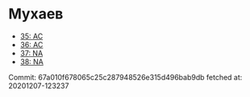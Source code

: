# Мухаев
- [35: AC](35.md)
- [36: AC](36.md)
- [37: NA](37.md)
- [38: NA](38.md)

Commit: 67a010f678065c25c287948526e315d496bab9db
 fetched at: 20201207-123237
